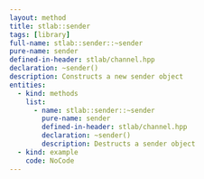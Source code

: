 ```yaml
---
layout: method
title: stlab::sender
tags: [library]
full-name: stlab::sender::~sender
pure-name: sender
defined-in-header: stlab/channel.hpp 
declaration: ~sender()
description: Constructs a new sender object
entities:
  - kind: methods
    list:
      - name: stlab::sender::~sender
        pure-name: sender
        defined-in-header: stlab/channel.hpp 
        declaration: ~sender()
        description: Destructs a sender object
  - kind: example
    code: NoCode
---
```

